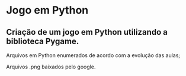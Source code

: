 # Jogo em Python
## Criação de um jogo em Python utilizando a biblioteca Pygame.
<p>Arquivos em Python enumerados de acordo com a evolução das aulas;
<p> Arquivos .png baixados pelo google.